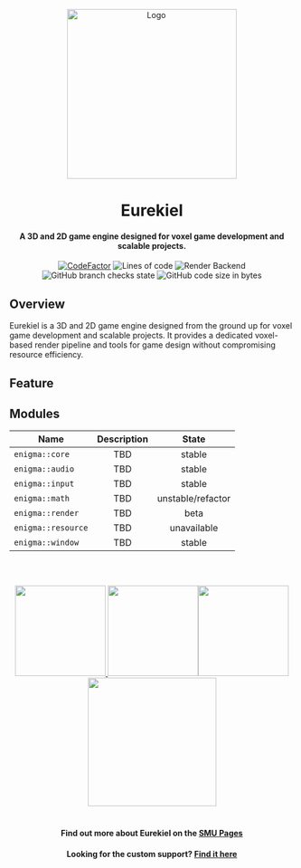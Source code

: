 <p align="center"><img src="https://github.com/user-attachments/assets/12663581-fb81-4364-96d6-36e57d6cfd4f" alt="Logo" width="300"></p>

<h1 align="center"> Eurekiel </h1>
<h4 align="center">A 3D and 2D game engine designed for voxel game development and scalable projects.</h4>
<p align="center">
<a href="https://www.codefactor.io/repository/github/caishangqi/Eurekiel"><img src="https://www.codefactor.io/repository/github/caishangqi/EnigmaVoxel/badge" alt="CodeFactor" /></a>
<img alt="Lines of code" src="https://img.shields.io/badge/Render API-DirectX12 | DirectX11 | OpenGL-242629">
<img alt="Render Backend" src="https://img.shields.io/badge/C++-17-cherry">
<img alt="GitHub branch checks state" src="https://img.shields.io/github/checks-status/Caishangqi/Eurekiel/master?label=build">
<img alt="GitHub code size in bytes" src="https://img.shields.io/github/languages/code-size/Caishangqi/Eurekiel">
</p>

## Overview

Eurekiel is a 3D and 2D game engine designed from the ground up for voxel game development and scalable projects. It provides a dedicated voxel-based render pipeline and tools for game design without
compromising resource efficiency.

## Feature

## Modules

| **Name**           | **Description** |     **State**     |
|--------------------|:---------------:|:-----------------:|
| `enigma::core`     |       TBD       |      stable       |
| `enigma::audio`    |       TBD       |      stable       |
| `enigma::input`    |       TBD       |      stable       |
| `enigma::math`     |       TBD       | unstable/refactor |
| `enigma::render`   |       TBD       |       beta        |
| `enigma::resource` |       TBD       |    unavailable    |
| `enigma::window`   |       TBD       |      stable       |

##

<p>&nbsp;</p>
<p align="center"><a href="https://github.com/Creators-of-Create/Create/issues">
<img src="https://i.imgur.com/qPmjSXy.png" width="160" />
</a> 
<a href="https://www.youtube.com/channel/UCrKV2QTuyGcv4E3eSJpBiYA/playlists"><img src="https://i.imgur.com/L1bU9mr.png" width="160" /></a><a href="[https://discord.gg/hmaD7Se](https://discord.gg/3rPcYrPnAs)"><img src="https://i.imgur.com/uf6V9ZX.png" width="160" /></a> <a href="https://github.com/Creators-of-Create/Create/wiki/Supporting-the-Project"><img src="https://i.imgur.com/fHQ45KR.png" width="227" /></a></p>

<h1></h1>
<h4 align="center">Find out more about Eurekiel on the <a href="https://www.curseforge.com/minecraft/mc-mods/create">SMU Pages</a></h4>
<h4 align="center">Looking for the custom support? <a href="https://github.com/Fabricators-of-Create/Create">Find it here</a></h4>

